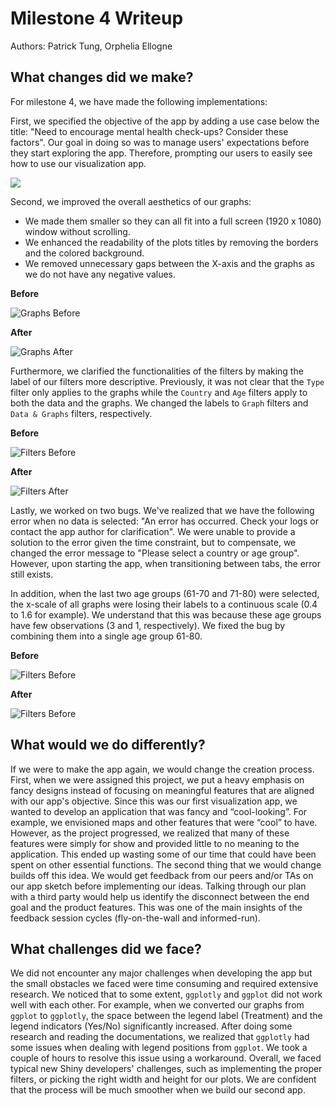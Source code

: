 # Milestone 4 Writeup

Authors: Patrick Tung, Orphelia Ellogne

## What changes did we make?

For milestone 4, we have made the following implementations:

First, we specified the objective of the app by adding a use case below the title: "Need to encourage mental health check-ups? Consider these factors". Our goal in doing so was to manage users' expectations before they start exploring the app. Therefore, prompting our users to easily see how to use our visualization app.

![](img/use_case.PNG)

Second, we improved the overall aesthetics of our graphs:
- We made them smaller so they can all fit into a full screen (1920 x 1080) window without scrolling.
- We enhanced the readability of the plots titles by removing the borders and the colored background. 
- We removed unnecessary gaps between the X-axis and the graphs as we do not have any negative values. 

**Before**

![Graphs Before](img/Plots-before.PNG)

**After**

![Graphs After](img/Plots-after.PNG)

Furthermore, we clarified the functionalities of the filters by making the label of our filters more descriptive. Previously, it was not clear that the `Type` filter only applies to the graphs while the `Country` and `Age` filters apply to both the data and the graphs. We changed the labels to `Graph` filters and ` Data & Graphs` filters, respectively. 

**Before**

![Filters Before](img/Filters-before.PNG)

**After**

![Filters After](img/Filters-after.PNG)

Lastly, we worked on two bugs. We've realized that we have the following error when no data is selected: "An error has occurred. Check your logs or contact the app author for clarification". We were unable to provide a solution to the error given the time constraint, but to compensate, we changed the error message to "Please select a country or age group". However, upon starting the app, when transitioning between tabs, the error still exists.

In addition, when the last two age groups (61-70 and 71-80) were selected, the x-scale of all graphs were losing their labels to a continuous scale (0.4 to 1.6 for example). We understand that this was because these age groups have few observations (3 and 1, respectively). We fixed the bug by combining them into a single age group 61-80.

**Before**

![Filters Before](img/age-group_issue_before.PNG)

**After**

![Filters Before](img/age-group_issue_after.PNG)

## What would we do differently?

If we were to make the app again, we would change the creation process. First, when we were assigned this project, we put a heavy emphasis on fancy designs instead of focusing on meaningful features that are aligned with our app's objective. Since this was our first visualization app, we wanted to develop an application that was fancy and “cool-looking”. For example, we envisioned maps and other features that were “cool” to have. However, as the project progressed, we realized that many of these features were simply for show and provided little to no meaning to the application. This ended up wasting some of our time that could have been spent on other essential functions. The second thing that we would change builds off this idea. We would get feedback from our peers and/or TAs on our app sketch before implementing our ideas. Talking through our plan with a third party would help us identify the disconnect between the end goal and the product features. This was one of the main insights of the feedback session cycles (fly-on-the-wall and informed-run).

## What challenges did we face?

We did not encounter any major challenges when developing the app but the small obstacles we faced were time consuming and required extensive research. We noticed that to some extent, `ggplotly` and `ggplot` did not work well with each other. For example, when we converted our graphs from `ggplot` to `ggplotly`, the space between the legend label (Treatment) and the legend indicators (Yes/No) significantly increased. After doing some research and reading the documentations, we realized that `ggplotly` had some issues when dealing with legend positions from `ggplot`. We took a couple of hours to resolve this issue using a workaround. 
Overall, we faced typical new Shiny developers' challenges, such as implementing the proper filters, or picking the right width and height for our plots. We are confident that the process will be much smoother when we build our second app.

